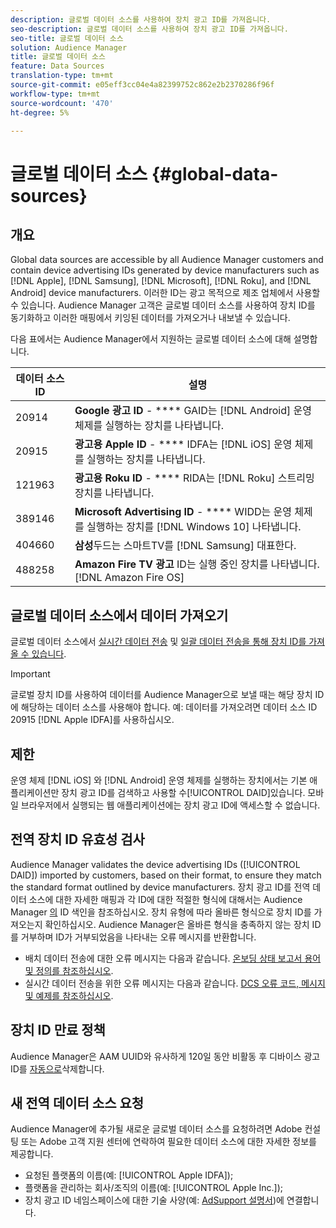 ```yaml
---
description: 글로벌 데이터 소스를 사용하여 장치 광고 ID를 가져옵니다.
seo-description: 글로벌 데이터 소스를 사용하여 장치 광고 ID를 가져옵니다.
seo-title: 글로벌 데이터 소스
solution: Audience Manager
title: 글로벌 데이터 소스
feature: Data Sources
translation-type: tm+mt
source-git-commit: e05eff3cc04e4a82399752c862e2b2370286f96f
workflow-type: tm+mt
source-wordcount: '470'
ht-degree: 5%

---
```



# 글로벌 데이터 소스 {#global-data-sources}

## 개요

Global data sources are accessible by all Audience Manager customers and contain device advertising IDs generated by device manufacturers such as [!DNL Apple], [!DNL Samsung], [!DNL Microsoft], [!DNL Roku], and [!DNL Android] device manufacturers. 이러한 ID는 광고 목적으로 제조 업체에서 사용할 수 있습니다. Audience Manager 고객은 글로벌 데이터 소스를 사용하여 장치 ID를 동기화하고 이러한 매핑에서 키잉된 데이터를 가져오거나 내보낼 수 있습니다.

다음 표에서는 Audience Manager에서 지원하는 글로벌 데이터 소스에 대해 설명합니다.

| 데이터 소스 ID | 설명 |
|---|---|
| 20914 | **Google 광고 ID** - **** GAID는 [!DNL Android] 운영 체제를 실행하는 장치를 나타냅니다. |
| 20915 | **광고용 Apple ID** - **** IDFA는 [!DNL iOS] 운영 체제를 실행하는 장치를 나타냅니다. |
| 121963 | **광고용 Roku ID** - **** RIDA는 [!DNL Roku] 스트리밍 장치를 나타냅니다. |
| 389146 | **Microsoft Advertising ID** - **** WIDD는 운영 체제를 실행하는 장치를 [!DNL Windows 10] 나타냅니다. |
| 404660 | **삼성**&#x200B;두드는 스마트TV를 [!DNL Samsung] 대표한다. |
| 488258 | **Amazon Fire TV 광고** ID는 실행 중인 장치를 나타냅니다. [!DNL Amazon Fire OS] |

## 글로벌 데이터 소스에서 데이터 가져오기

글로벌 데이터 소스에서 [실시간 데이터 전송](../integration/sending-audience-data/real-time-data-integration/real-time-data-transfer.md) 및 [일괄 데이터 전송을 통해 장치 ID를 가져올 수 있습니다](../integration/sending-audience-data/batch-data-transfer-explained/batch-data-transfer-explained.md).

>[!IMPORTANT]
>
>글로벌 장치 ID를 사용하여 데이터를 Audience Manager으로 보낼 때는 해당 장치 ID에 해당하는 데이터 소스를 사용해야 합니다. 예: 데이터를 가져오려면 데이터 소스 ID 20915 [!DNL Apple IDFA]를 사용하십시오.

## 제한

운영 체제 [!DNL iOS] 와 [!DNL Android] 운영 체제를 실행하는 장치에서는 기본 애플리케이션만 장치 광고 ID를 검색하고 사용할 수[!UICONTROL DAID]있습니다. 모바일 브라우저에서 실행되는 웹 애플리케이션에는 장치 광고 ID에 액세스할 수 없습니다.

## 전역 장치 ID 유효성 검사

Audience Manager validates the device advertising IDs ([!UICONTROL DAID]) imported by customers, based on their format, to ensure they match the standard format outlined by device manufacturers. 장치 광고 ID를 전역 데이터 소스에 대한 자세한 매핑과 각 ID에 대한 적절한 형식에 대해서는 Audience Manager [의](../reference/ids-in-aam.md) ID 색인을 참조하십시오. 장치 유형에 따라 올바른 형식으로 장치 ID를 가져오는지 확인하십시오. Audience Manager은 올바른 형식을 충족하지 않는 장치 ID를 거부하며 ID가 거부되었음을 나타내는 오류 메시지를 반환합니다.

* 배치 데이터 전송에 대한 오류 메시지는 다음과 같습니다. [온보딩 상태 보고서 용어 및 정의를 참조하십시오](../reporting/onboarding-status-report.md#report-terms-conditions).
* 실시간 데이터 전송을 위한 오류 메시지는 다음과 같습니다. [DCS 오류 코드, 메시지 및 예제를 참조하십시오](../api/dcs-intro/dcs-api-reference/dcs-error-codes.md).

## 장치 ID 만료 정책

Audience Manager은 AAM UUID와 유사하게 120일 동안 비활동 후 디바이스 광고 ID를 [자동으로](../faq/faq-privacy.md)삭제합니다.

## 새 전역 데이터 소스 요청

Audience Manager에 추가될 새로운 글로벌 데이터 소스를 요청하려면 Adobe 컨설팅 또는 Adobe 고객 지원 센터에 연락하여 필요한 데이터 소스에 대한 자세한 정보를 제공합니다.

* 요청된 플랫폼의 이름(예: [!UICONTROL Apple IDFA]);
* 플랫폼을 관리하는 회사/조직의 이름(예: [!UICONTROL Apple Inc.]);
* 장치 광고 ID 네임스페이스에 대한 기술 사양(예: [AdSupport 설명서](https://developer.apple.com/documentation/adsupport))에 연결합니다.